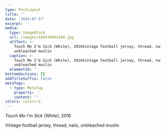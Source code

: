 ```yaml
---
type: PostLayout
title: ''
date: '2024-07-17'
excerpt: ''
media:
  type: ImageBlock
  url: /images/149246891448.jpg
  altText: >-
    Touch Me I’m Sick (White), 2016Vintage football jersey, thread, nails,
    unbleached muslin
  caption: >-
    Touch Me I’m Sick (White), 2016Vintage football jersey, thread, nails,
    unbleached muslin
  elementId: ''
bottomSections: []
addTitleSuffix: false
metaTags:
  - type: MetaTag
    property: ''
    content: ''
colors: colors-b
---
```

*Touch Me I’m Sick (White)*, 2016

Vintage football jersey, thread, nails, unbleached muslin
